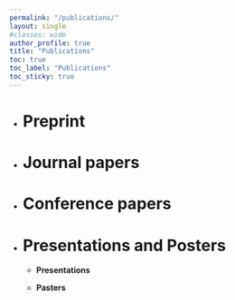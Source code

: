 ```yaml
---
permalink: "/publications/"
layout: single
#classes: wide
author_profile: true
title: "Publications"
toc: true
toc_label: "Publications"
toc_sticky: true
---
```



* # Preprint

  <!-- [On estimating the structure factor of a point process, with applications to hyperuniformity ]({{ site.url }}/assets/pdfs/draft_paper.pdf) -->

* # Journal papers

* # Conference papers

* # Presentations and Posters

  * **Presentations**

  * **Pasters**
